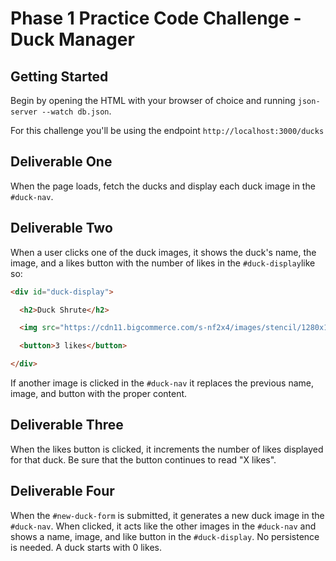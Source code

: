 # Phase 1 Practice Code Challenge - Duck Manager

## Getting Started

Begin by opening the HTML with your browser of choice and running `json-server --watch db.json`.

For this challenge you'll be using the endpoint `http://localhost:3000/ducks`

## Deliverable One

When the page loads, fetch the ducks and display each duck image in the `#duck-nav`.

## Deliverable Two

When a user clicks one of the duck images, it shows the duck's name, the image, and a likes button with the number of likes in the `#duck-display`like so:

```html
<div id="duck-display">

  <h2>Duck Shrute</h2>

  <img src="https://cdn11.bigcommerce.com/s-nf2x4/images/stencil/1280x1280/products/246/9133/Computer-Geek-Rubber-Duck-Schanables-3__49617.1644583506.jpg?c=2" />

  <button>3 likes</button>

</div>
```

If another image is clicked in the `#duck-nav` it replaces the previous name, image, and button with the proper content.

## Deliverable Three

When the likes button is clicked, it increments the number of likes displayed for that duck. Be sure that the button continues to read "X likes".

## Deliverable Four

When the `#new-duck-form` is submitted, it generates a new duck image in the `#duck-nav`. When clicked, it acts like the other images in the `#duck-nav` and shows a name, image, and like button in the `#duck-display`. No persistence is needed. A duck starts with 0 likes.
